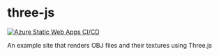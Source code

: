 # three-js

[![Azure Static Web Apps CI/CD](https://github.com/dan-giddins/three-js/actions/workflows/azure-static-web-apps-black-forest-06f418c03.yml/badge.svg)](https://github.com/dan-giddins/three-js/actions/workflows/azure-static-web-apps-black-forest-06f418c03.yml)

An example site that renders OBJ files and their textures using Three.js
